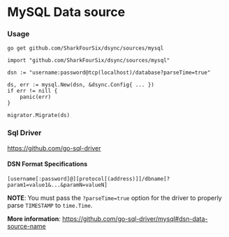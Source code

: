 # MySQL Data source


### Usage

```shell
go get github.com/SharkFourSix/dsync/sources/mysql
```

```golang
import "github.com/SharkFourSix/dsync/sources/mysql"

dsn := "username:password@tcp(localhost)/database?parseTime=true"

ds, err := mysql.New(dsn, &dsync.Config{ ... })
if err != nill {
    panic(err)
}

migrator.Migrate(ds)
```

### Sql Driver

https://github.com/go-sql-driver

#### DSN Format Specifications

`[username[:password]@][protocol[(address)]]/dbname[?param1=value1&...&paramN=valueN]`

**NOTE**: You must pass the `?parseTime=true` option for the driver to properly parse `TIMESTAMP` to `time.Time`.

**More information**: https://github.com/go-sql-driver/mysql#dsn-data-source-name